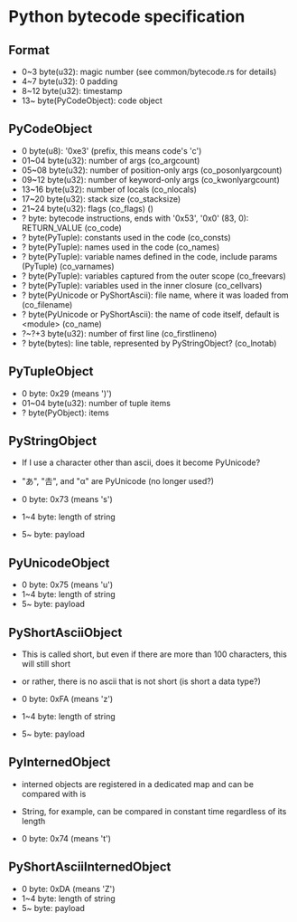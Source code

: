 # Python bytecode specification

## Format

* 0~3 byte(u32): magic number (see common/bytecode.rs for details)
* 4~7 byte(u32): 0 padding
* 8~12 byte(u32): timestamp
* 13~ byte(PyCodeObject): code object

## PyCodeObject

* 0     byte(u8): '0xe3' (prefix, this means code's 'c')
* 01~04 byte(u32): number of args (co_argcount)
* 05~08 byte(u32): number of position-only args (co_posonlyargcount)
* 09~12 byte(u32): number of keyword-only args (co_kwonlyargcount)
* 13~16 byte(u32): number of locals (co_nlocals)
* 17~20 byte(u32): stack size (co_stacksize)
* 21~24 byte(u32): flags (co_flags) ()
* ?     byte: bytecode instructions, ends with '0x53', '0x0' (83, 0): RETURN_VALUE (co_code)
* ?     byte(PyTuple): constants used in the code (co_consts)
* ?     byte(PyTuple): names used in the code (co_names)
* ?     byte(PyTuple): variable names defined in the code, include params (PyTuple) (co_varnames)
* ?     byte(PyTuple): variables captured from the outer scope (co_freevars)
* ?     byte(PyTuple): variables used in the inner closure (co_cellvars)
* ?     byte(PyUnicode or PyShortAscii): file name, where it was loaded from (co_filename)
* ?     byte(PyUnicode or PyShortAscii): the name of code itself, default is \<module\> (co_name)
* ?~?+3 byte(u32): number of first line (co_firstlineno)
* ?     byte(bytes): line table, represented by PyStringObject? (co_lnotab)

## PyTupleObject

* 0     byte: 0x29 (means ')')
* 01~04 byte(u32): number of tuple items
* ?     byte(PyObject): items

## PyStringObject

* If I use a character other than ascii, does it become PyUnicode?
* "あ", "𠮷", and "α" are PyUnicode (no longer used?)

* 0     byte: 0x73 (means 's')
* 1~4   byte: length of string
* 5~    byte: payload

## PyUnicodeObject

* 0     byte: 0x75 (means 'u')
* 1~4   byte: length of string
* 5~    byte: payload

## PyShortAsciiObject

* This is called short, but even if there are more than 100 characters, this will still short
* or rather, there is no ascii that is not short (is short a data type?)

* 0     byte: 0xFA (means 'z')
* 1~4   byte: length of string
* 5~    byte: payload

## PyInternedObject

* interned objects are registered in a dedicated map and can be compared with is
* String, for example, can be compared in constant time regardless of its length

* 0     byte: 0x74 (means 't')

## PyShortAsciiInternedObject

* 0     byte: 0xDA (means 'Z')
* 1~4   byte: length of string
* 5~    byte: payload
